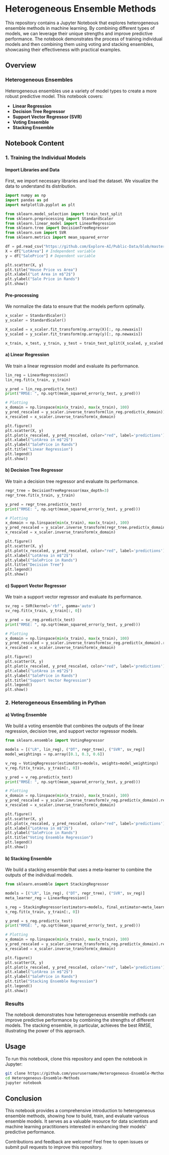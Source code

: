 # Heterogeneous Ensemble Methods

This repository contains a Jupyter Notebook that explores heterogeneous ensemble methods in machine learning. By combining different types of models, we can leverage their unique strengths and improve predictive performance. The notebook demonstrates the process of training individual models and then combining them using voting and stacking ensembles, showcasing their effectiveness with practical examples.

## Overview

### Heterogeneous Ensembles
Heterogeneous ensembles use a variety of model types to create a more robust predictive model. This notebook covers:
- **Linear Regression**
- **Decision Tree Regressor**
- **Support Vector Regressor (SVR)**
- **Voting Ensemble**
- **Stacking Ensemble**

## Notebook Content

### 1. Training the Individual Models

#### Import Libraries and Data
First, we import necessary libraries and load the dataset. We visualize the data to understand its distribution.

```python
import numpy as np  
import pandas as pd  
import matplotlib.pyplot as plt  

from sklearn.model_selection import train_test_split
from sklearn.preprocessing import StandardScaler
from sklearn.linear_model import LinearRegression
from sklearn.tree import DecisionTreeRegressor
from sklearn.svm import SVR
from sklearn.metrics import mean_squared_error

df = pd.read_csv("https://github.com/Explore-AI/Public-Data/blob/master/house_price_by_area.csv?raw=true")
X = df["LotArea"] # Independent variable
y = df["SalePrice"] # Dependent variable

plt.scatter(X, y)
plt.title("House Price vs Area")
plt.xlabel("Lot Area in m$^2$")
plt.ylabel("Sale Price in Rands")
plt.show()
```

#### Pre-processing
We normalize the data to ensure that the models perform optimally.

```python
x_scaler = StandardScaler()
y_scaler = StandardScaler()

X_scaled = x_scaler.fit_transform(np.array(X)[:, np.newaxis])
y_scaled = y_scaler.fit_transform(np.array(y)[:, np.newaxis])

x_train, x_test, y_train, y_test = train_test_split(X_scaled, y_scaled, test_size=0.2, random_state=6)
```

#### a) Linear Regression
We train a linear regression model and evaluate its performance.

```python
lin_reg = LinearRegression()
lin_reg.fit(x_train, y_train)

y_pred = lin_reg.predict(x_test)
print("RMSE: ", np.sqrt(mean_squared_error(y_test, y_pred)))

# Plotting
x_domain = np.linspace(min(x_train), max(x_train), 100)
y_pred_rescaled = y_scaler.inverse_transform(lin_reg.predict(x_domain))
x_rescaled = x_scaler.inverse_transform(x_domain)

plt.figure()
plt.scatter(X, y)
plt.plot(x_rescaled, y_pred_rescaled, color="red", label='predictions')
plt.xlabel("LotArea in m$^2$")
plt.ylabel("SalePrice in Rands")
plt.title("Linear Regression")
plt.legend()
plt.show()
```

#### b) Decision Tree Regressor
We train a decision tree regressor and evaluate its performance.

```python
regr_tree = DecisionTreeRegressor(max_depth=3)
regr_tree.fit(x_train, y_train)

y_pred = regr_tree.predict(x_test)
print("RMSE: ", np.sqrt(mean_squared_error(y_test, y_pred)))

# Plotting
x_domain = np.linspace(min(x_train), max(x_train), 100)
y_pred_rescaled = y_scaler.inverse_transform(regr_tree.predict(x_domain).reshape(-1, 1))
x_rescaled = x_scaler.inverse_transform(x_domain)

plt.figure()
plt.scatter(X, y)
plt.plot(x_rescaled, y_pred_rescaled, color="red", label='predictions')
plt.xlabel("LotArea in m$^2$")
plt.ylabel("SalePrice in Rands")
plt.title("Decision Tree")
plt.legend()
plt.show()
```

#### c) Support Vector Regressor
We train a support vector regressor and evaluate its performance.

```python
sv_reg = SVR(kernel='rbf', gamma='auto')
sv_reg.fit(x_train, y_train[:, 0])

y_pred = sv_reg.predict(x_test)
print("RMSE: ", np.sqrt(mean_squared_error(y_test, y_pred)))

# Plotting
x_domain = np.linspace(min(x_train), max(x_train), 100)
y_pred_rescaled = y_scaler.inverse_transform(sv_reg.predict(x_domain).reshape(-1, 1))
x_rescaled = x_scaler.inverse_transform(x_domain)

plt.figure()
plt.scatter(X, y)
plt.plot(x_rescaled, y_pred_rescaled, color="red", label='predictions')
plt.xlabel("LotArea in m$^2$")
plt.ylabel("SalePrice in Rands")
plt.title("Support Vector Regression")
plt.legend()
plt.show()
```

### 2. Heterogeneous Ensembling in Python

#### a) Voting Ensemble
We build a voting ensemble that combines the outputs of the linear regression, decision tree, and support vector regressor models.

```python
from sklearn.ensemble import VotingRegressor

models = [("LR", lin_reg), ("DT", regr_tree), ("SVR", sv_reg)]
model_weightings = np.array([0.1, 0.3, 0.6])

v_reg = VotingRegressor(estimators=models, weights=model_weightings)
v_reg.fit(x_train, y_train[:, 0])

y_pred = v_reg.predict(x_test)
print("RMSE: ", np.sqrt(mean_squared_error(y_test, y_pred)))

# Plotting
x_domain = np.linspace(min(x_train), max(x_train), 100)
y_pred_rescaled = y_scaler.inverse_transform(v_reg.predict(x_domain).reshape(-1, 1))
x_rescaled = x_scaler.inverse_transform(x_domain)

plt.figure()
plt.scatter(X, y)
plt.plot(x_rescaled, y_pred_rescaled, color="red", label='predictions')
plt.xlabel("LotArea in m$^2$")
plt.ylabel("SalePrice in Rands")
plt.title("Voting Ensemble Regression")
plt.legend()
plt.show()
```

#### b) Stacking Ensemble
We build a stacking ensemble that uses a meta-learner to combine the outputs of the individual models.

```python
from sklearn.ensemble import StackingRegressor

models = [("LR", lin_reg), ("DT", regr_tree), ("SVR", sv_reg)]
meta_learner_reg = LinearRegression()

s_reg = StackingRegressor(estimators=models, final_estimator=meta_learner_reg)
s_reg.fit(x_train, y_train[:, 0])

y_pred = s_reg.predict(x_test)
print("RMSE: ", np.sqrt(mean_squared_error(y_test, y_pred)))

# Plotting
x_domain = np.linspace(min(x_train), max(x_train), 100)
y_pred_rescaled = y_scaler.inverse_transform(s_reg.predict(x_domain).reshape(-1, 1))
x_rescaled = x_scaler.inverse_transform(x_domain)

plt.figure()
plt.scatter(X, y)
plt.plot(x_rescaled, y_pred_rescaled, color="red", label='predictions')
plt.xlabel("LotArea in m$^2$")
plt.ylabel("SalePrice in Rands")
plt.title("Stacking Ensemble Regression")
plt.legend()
plt.show()
```

### Results
The notebook demonstrates how heterogeneous ensemble methods can improve predictive performance by combining the strengths of different models. The stacking ensemble, in particular, achieves the best RMSE, illustrating the power of this approach.

## Usage
To run this notebook, clone this repository and open the notebook in Jupyter:

```bash
git clone https://github.com/yourusername/Heterogeneous-Ensemble-Methods.git
cd Heterogeneous-Ensemble-Methods
jupyter notebook
```

## Conclusion
This notebook provides a comprehensive introduction to heterogeneous ensemble methods, showing how to build, train, and evaluate various ensemble models. It serves as a valuable resource for data scientists and machine learning practitioners interested in enhancing their models' predictive performance.

Contributions and feedback are welcome! Feel free to open issues or submit pull requests to improve this repository.
